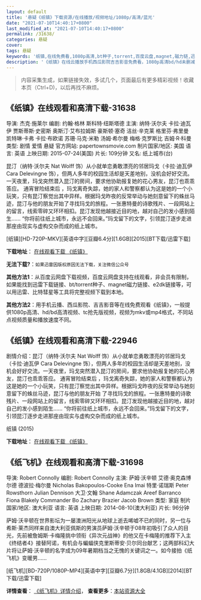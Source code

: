 ```yaml
---
layout: default
title: '悬疑《纸镇》下载资源/在线播放/视频地址/1080p/高清/蓝光'
date: "2021-07-10T14:40:17+0800"
last_modified_at: "2021-07-10T14:40:17+0800"
permalink: /31638/
categories: 悬疑
cover:
tags: 悬疑
keywords: '纸镇,在线免费看,1080p高清,bt种子,torrent,百度云盘,magnet,磁力链,迅雷下载资源'
description: '《纸镇》在线云播放手机西瓜影院吉吉影音免费看，1080p高清bd/hd未删减完整版和tc抢先枪版，mkv/mp4格式，附带bt/torrent种子、magnet/磁力链、百度云盘、网盘资源迅雷下载链接'
---
```


>内容采集生成，如果链接失效，多试几个，页面最后有更多精彩视频！收藏本页（Ctrl+D)，以后再找不麻烦。


## 《纸镇》在线观看和高清下载-31638

导演: 杰克·施莱尔 编剧: 约翰·格林 斯科特·纽斯塔德 主演: 纳特·沃尔夫 卡拉·迪瓦伊 贾斯蒂斯·史密斯 奥斯汀·艾布拉姆斯 豪斯顿·塞奇 洁丝·辛克莱 格里芬·弗里曼 凯特琳·卡弗 卡拉·布欧诺 苏珊·马克·米勒 汤姆·希尔曼 梅格·克罗斯比 吉姆·R·科曼 类型: 剧情 爱情 悬疑 官方网站: papertownsmovie.com 制片国家/地区: 美国 语言: 英语 上映日期: 2015-07-24(美国) 片长: 109分钟 又名: 纸上城市(台)

昆汀（纳特·沃尔夫 Nat Wolff 饰）从小就单恋勇敢漂亮的邻居玛戈（卡拉·迪瓦伊 Cara Delevingne 饰），但两人多年的校园生活却是天差地别，没机会好好交流。一天夜里，玛戈突然潜入昆汀的房间，要求他协助报复她的花心男友，昆汀也乖乖答应。 通宵冒险结束后 ，玛戈离奇失踪，她的家人和警察都认为这是她的一个小玩笑，只有昆汀察觉出其中异样。根据玛戈昨夜的反常举动与她刻意留下的蛛丝马迹，昆汀与他的朋友开始了寻找玛戈的旅程。一张惠特曼的诗歌残片、一段网站上的留言，线索零碎又环环相扣。昆汀发现他越接近目的地，越对自己的发小感到陌生…… “你将前往纸上城市，永远不会回来。”玛戈留下的文字，引领昆汀逐步走进那座由现实与虚构交杂而成的纸上城市。


[纸镇][HD-720P-MKV][英语中字][豆瓣6.4分][1.6GB][2015][BT下载/迅雷下载]

**下载地址**： [在线观看下载 《纸镇》](https://www.btdx8.com/torrent/paper_towns_2015.html) 


**无法下载?**：`如果迅雷因版权原因无法下载，关注微信公众号 `

**其他方法1**：从百度云网盘下载视频，百度云网盘支持在线观看，非会员有限制，如果能找到迅雷下载链接、bt/torrent种子、magnet磁力链接、e2dk链接等，可以用迅雷、比特彗星等工具将完整视频下载到本地。

**其他方法2**：用手机云播、西瓜影院、吉吉影音等在线免费观看《纸镇》，一般提供1080p高清、hd/bd高清视频、tc抢先版视频，视频为mkv或mp4格式，不同站点视频质量和播放速度不同。


## 《纸镇》在线观看和高清下载-22946

剧情介绍：昆汀（纳特·沃尔夫 Nat Wolff 饰）从小就单恋勇敢漂亮的邻居玛戈（卡拉·迪瓦伊 Cara Delevingne 饰），但两人多年的校园生活却是天差地别，没机会好好交流。一天夜里，玛戈突然潜入昆汀的房间，要求他协助报复她的花心男友，昆汀也乖乖答应。   通宵冒险结束后 ，玛戈离奇失踪，她的家人和警察都认为这是她的一个小玩笑，只有昆汀察觉出其中异样。根据玛戈昨夜的反常举动与她刻意留下的蛛丝马迹，昆汀与他的朋友开始 了寻找玛戈的旅程。一张惠特曼的诗歌残片、一段网站上的留言，线索零碎又环环相扣。昆汀发现他越接近目的地，越对自己的发小感到陌生……   “你将前往纸上城市，永远不会回来。”玛戈留下的文字，引领昆汀逐步走进那座由现实与虚构交杂而成的纸上城市。


纸镇 (2015)

**下载地址**： [在线观看下载 《纸镇》](https://www.btbtdy.me/btdy/dy154.html) 


## 《纸飞机》在线观看和高清下载-31698

导演: Robert Connolly 编剧: Robert Connolly 主演: 萨姆·沃辛顿 艾德·奥克森博尔德 德波拉·梅尔曼 Nicholas Bakopoulos-Cooke Ena Imai 特里·诺瑞斯 Peter Rowsthorn Julian Dennison 大卫·文翰 Shane Adamczak Areef Barranco Fiona Blakely Commander Bo Zachary Brazier Jacob Brown 类型: 家庭 制片国家/地区: 澳大利亚 语言: 英语 上映日期: 2014-08-10(澳大利亚) 片长: 96分钟

萨姆·沃辛顿在世界影坛为一屡澳洲阳光从地球上逝去唏嘘不已的同时，另一位与希斯·莱杰同样来自澳大利亚佩斯的男演员萨姆·沃辛顿于08年初吸引了众人的目光，先前被詹姆斯·卡梅隆挑中领衔《异次元战神》的他又在卡梅隆的推荐下入主《终结者4》接替阿诺，有机会与蝙蝠侠克里斯蒂安·贝尔同台献艺；这两部科幻大片将让萨姆·沃辛顿的名字成为09年暑期档当之无愧的关键词之一。如今接拍《纸飞机》变暖男……


[纸飞机][BD-720P/1080P-MP4][英语中字][豆瓣6.7分][1.8GB/4.1GB][2014][BT下载/迅雷下载]

**详情查看**： [《纸飞机》详情介绍](/movie/31698/)， **查看更多**：[本站资源大全](/movie/t/all/)

